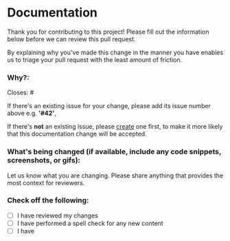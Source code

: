# Documentation

Thank you for contributing to this project! Please fill out the information below before we can review this pull
request. 

By explaining why you've made this change in the manner you have enables us to triage your pull request with the least amount of friction.

### Why?:

Closes: #

If there's an existing issue for your change, please add its issue number above e.g. **'#42'**,

If there's **not** an existing issue,
please [create](issues/new/choose) one first, to make it
more likely that this documentation change will be accepted.

### What's being changed (if available, include any code snippets, screenshots, or gifs):

Let us know what you are changing. Please share anything that provides the most context for reviewers.

### Check off the following:

- [ ] I have reviewed my changes
- [ ] I have performed a spell check for any new content
- [ ] I have 
